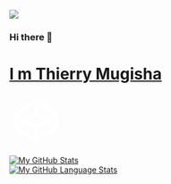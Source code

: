 


<br>
<img src="https://github.com/r-e-d-ant/red-Ant-02/blob/main/1500x500.jpeg"/>
<br>


### Hi there 👋
# <a href="https://thierrymugisha.me/">I m Thierry Mugisha</a>
 <!------------ LINKS ------------->
 <link href='https://unpkg.com/boxicons@2.0.7/css/boxicons.min.css' rel='stylesheet'>
<svg xmlns="http://www.w3.org/2000/svg" width="96" height="96" viewBox="0 0 24 24" style="fill:rgba(255, 255, 255, 1);transform:;-ms-filter:"><path d="M21.838,8.445C21.838,8.444,21.837,8.444,21.838,8.445c-0.002-0.001-0.002-0.002-0.003-0.004l0,0 c-0.001,0-0.001-0.001-0.001-0.001c0-0.001,0-0.001,0-0.001c-0.063-0.093-0.145-0.171-0.235-0.228l-9.164-6.08 c-0.255-0.175-0.644-0.175-0.898,0L2.371,8.214C2.278,8.271,2.196,8.351,2.133,8.445C2.04,8.585,1.997,8.742,2,8.897v6.16 c-0.003,0.153,0.04,0.309,0.131,0.448c0,0,0,0,0,0.001c0.001,0.001,0.001,0.001,0.002,0.002l0,0c0.003,0.006,0.007,0.01,0.01,0.015 v0.002c0.001,0,0.001,0,0.001,0c0.001,0,0.001,0,0.001,0.001c0.001,0,0.001,0.001,0.001,0.001c0.063,0.088,0.14,0.16,0.226,0.215 l9.165,6.082c0.128,0.088,0.282,0.139,0.448,0.139c0.169,0,0.323-0.051,0.45-0.139l9.165-6.082c0.091-0.058,0.172-0.134,0.235-0.229 c0.094-0.141,0.139-0.3,0.136-0.456v-6.16C21.974,8.742,21.93,8.585,21.838,8.445z M12.781,4.273l6.953,4.613l-3.183,2.112 l-3.771-2.536V4.273z M11.189,4.273v4.189l-3.771,2.536L4.237,8.887L11.189,4.273z M3.594,10.371l2.395,1.59l-2.395,1.611V10.371z M11.189,19.682l-6.96-4.617l3.195-2.15l3.765,2.498V19.682z M11.984,14.029l-3.128-2.078l3.128-2.105l3.131,2.105L11.984,14.029z M12.781,19.682v-4.27l3.766-2.498l3.193,2.15L12.781,19.682z M20.378,13.572l-2.396-1.611l2.396-1.59V13.572z"></path></svg>

<!--- 🔭  I’m currently working on Flask/-->
<!--- 🌱 I’m currently learning Django -->
<!--- 🤔 I’m looking for help with JavaScript -->
<!--- 👯 I’m looking to collaborate on every web apps development --->
<!--- 💬 Ask me about Python, Flask,... --->

<br>

[![My GitHub Stats](https://github-readme-stats.vercel.app/api/?username=r-e-d-ant&count_private=true&theme=dracula&showicons=true)]()
<br>
[![My GitHub Language Stats](https://github-readme-stats.vercel.app/api/top-langs/?username=r-e-d-ant&theme=dracula)]()

